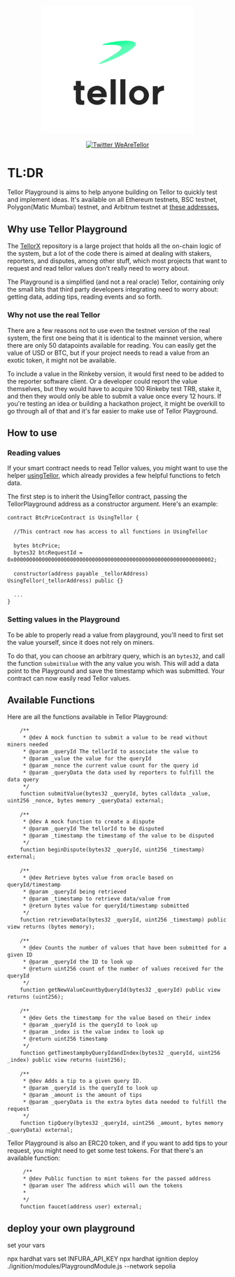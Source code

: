 <p align="center">
  <a href='https://www.tellor.io/'>
    <img src= 'https://github.com/tellor-io/TellorBrandMaterials/blob/master/Swoosh%20and%20wordmark%20new/SwooshWordmark.png' width="350" alt='tellor.io' />
  </a>
</p>

<p align="center">
  <a href='https://twitter.com/WeAreTellor'>
    <img src= 'https://img.shields.io/twitter/url/http/shields.io.svg?style=social' alt='Twitter WeAreTellor' />
  </a>
</p>


# TL:DR
Tellor Playground is aims to help anyone building on Tellor to quickly test and implement ideas. It's available on all Ethereum testnets, BSC testnet, Polygon(Matic Mumbai) testnet, and Arbitrum testnet at [these addresses.](https://docs.tellor.io/tellor/the-basics/contracts-reference)

## Why use Tellor Playground
The [TellorX](https://github.com/tellor-io/tellorX) repository is a large project that holds all the on-chain logic of the system, but a lot of the code there is aimed at dealing with stakers, reporters, and disputes, among other stuff, which most projects that want to request and read tellor values don't really need to worry about.

The Playground is a simplified (and not a real oracle) Tellor, containing only the small bits that third party developers integrating need to worry about: getting data, adding tips, reading events and so forth.

### Why not use the real Tellor
There are a few reasons not to use even the testnet version of the real system, the first one being that it is identical to the mainnet version, where there are only 50 datapoints available for reading. You can easily get the value of USD or BTC, but if your project needs to read a value from an exotic token, it might not be available.

To include a value in the Rinkeby version, it would first need to be added to the reporter software client. Or a developer could report the value themselves, but they would have to acquire 100 Rinkeby test TRB, stake it, and then they would only be able to submit a value once every 12 hours. If you're testing an idea or building a hackathon project, it might be overkill to go through all of that and it's far easier to make use of Tellor Playground.  

## How to use

### Reading values

If your smart contract needs to read Tellor values, you might want to use the helper [usingTellor](https://github.com/tellor-io/usingtellor), which already provides a few helpful functions to fetch data.

The first step is to inherit the UsingTellor contract, passing the TellorPlayground address as a constructor argument. Here's an example:

```solidity
contract BtcPriceContract is UsingTellor {

  //This contract now has access to all functions in UsingTellor

  bytes btcPrice;
  bytes32 btcRequestId = 0x0000000000000000000000000000000000000000000000000000000000000002;

  constructor(address payable _tellorAddress) UsingTellor(_tellorAddress) public {}

  ...
}
```

### Setting values in the Playground
To be able to properly read a value from playground, you'll need to first set the value yourself, since it does not rely on miners.

To do that, you can choose an arbitrary query, which is an `bytes32`, and call the function `submitValue` with the any value you wish. This will add a data point to the Playground and save the timestamp which was submitted. Your contract can now easily read Tellor values.


## Available Functions
Here are all the functions available in Tellor Playground:

```solidity
    /**
     * @dev A mock function to submit a value to be read without miners needed
     * @param _queryId The tellorId to associate the value to
     * @param _value the value for the queryId
     * @param _nonce the current value count for the query id
     * @param _queryData the data used by reporters to fulfill the data query
     */
    function submitValue(bytes32 _queryId, bytes calldata _value, uint256 _nonce, bytes memory _queryData) external;

    /**
     * @dev A mock function to create a dispute
     * @param _queryId The tellorId to be disputed
     * @param _timestamp the timestamp of the value to be disputed
     */
    function beginDispute(bytes32 _queryId, uint256 _timestamp) external;

    /**
     * @dev Retrieve bytes value from oracle based on queryId/timestamp
     * @param _queryId being retrieved
     * @param _timestamp to retrieve data/value from
     * @return bytes value for queryId/timestamp submitted
     */
    function retrieveData(bytes32 _queryId, uint256 _timestamp) public view returns (bytes memory);

    /**
     * @dev Counts the number of values that have been submitted for a given ID
     * @param _queryId the ID to look up
     * @return uint256 count of the number of values received for the queryId
     */
    function getNewValueCountbyQueryId(bytes32 _queryId) public view returns (uint256);

    /**
     * @dev Gets the timestamp for the value based on their index
     * @param _queryId is the queryId to look up
     * @param _index is the value index to look up
     * @return uint256 timestamp
     */
    function getTimestampbyQueryIdandIndex(bytes32 _queryId, uint256 _index) public view returns (uint256);

    /**
     * @dev Adds a tip to a given query ID.
     * @param _queryId is the queryId to look up
     * @param _amount is the amount of tips
     * @param _queryData is the extra bytes data needed to fulfill the request
     */
    function tipQuery(bytes32 _queryId, uint256 _amount, bytes memory _queryData) external;

```

Tellor Playground is also an ERC20 token, and if you want to add tips to your request, you might need to get some test tokens. For that there's an available function:
```solidity
     /**
     * @dev Public function to mint tokens for the passed address
     * @param user The address which will own the tokens
     *
     */
    function faucet(address user) external;
```



## deploy your own playground
set your vars

npx hardhat vars set INFURA_API_KEY
npx hardhat ignition deploy ./ignition/modules/PlaygroundModule.js --network sepolia

